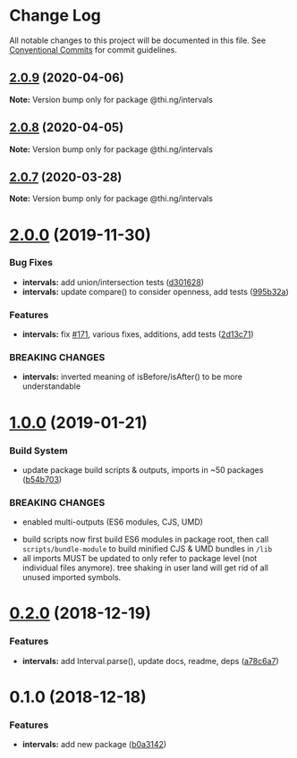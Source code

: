 # Change Log

All notable changes to this project will be documented in this file.
See [Conventional Commits](https://conventionalcommits.org) for commit guidelines.

## [2.0.9](https://github.com/thi-ng/umbrella/compare/@thi.ng/intervals@2.0.8...@thi.ng/intervals@2.0.9) (2020-04-06)

**Note:** Version bump only for package @thi.ng/intervals





## [2.0.8](https://github.com/thi-ng/umbrella/compare/@thi.ng/intervals@2.0.7...@thi.ng/intervals@2.0.8) (2020-04-05)

**Note:** Version bump only for package @thi.ng/intervals





## [2.0.7](https://github.com/thi-ng/umbrella/compare/@thi.ng/intervals@2.0.6...@thi.ng/intervals@2.0.7) (2020-03-28)

**Note:** Version bump only for package @thi.ng/intervals





# [2.0.0](https://github.com/thi-ng/umbrella/compare/@thi.ng/intervals@1.0.15...@thi.ng/intervals@2.0.0) (2019-11-30)

### Bug Fixes

* **intervals:** add union/intersection tests ([d301628](https://github.com/thi-ng/umbrella/commit/d301628bf0f9c3c7c09ebe2eb8e98a98b899d5c4))
* **intervals:** update compare() to consider openness, add tests ([995b32a](https://github.com/thi-ng/umbrella/commit/995b32ac5fb4c4ecfa978555dc99d7c6e1264b0f))

### Features

* **intervals:** fix [#171](https://github.com/thi-ng/umbrella/issues/171), various fixes, additions, add tests ([2d13c71](https://github.com/thi-ng/umbrella/commit/2d13c7169f978918af444d89fcd50420761a6401))

### BREAKING CHANGES

* **intervals:** inverted meaning of isBefore/isAfter() to be
more understandable

# [1.0.0](https://github.com/thi-ng/umbrella/compare/@thi.ng/intervals@0.2.0...@thi.ng/intervals@1.0.0) (2019-01-21)

### Build System

* update package build scripts & outputs, imports in ~50 packages ([b54b703](https://github.com/thi-ng/umbrella/commit/b54b703))

### BREAKING CHANGES

* enabled multi-outputs (ES6 modules, CJS, UMD)

- build scripts now first build ES6 modules in package root, then call
  `scripts/bundle-module` to build minified CJS & UMD bundles in `/lib`
- all imports MUST be updated to only refer to package level
  (not individual files anymore). tree shaking in user land will get rid of
  all unused imported symbols.

# [0.2.0](https://github.com/thi-ng/umbrella/compare/@thi.ng/intervals@0.1.0...@thi.ng/intervals@0.2.0) (2018-12-19)

### Features

* **intervals:** add Interval.parse(), update docs, readme, deps ([a78c6a7](https://github.com/thi-ng/umbrella/commit/a78c6a7))

# 0.1.0 (2018-12-18)

### Features

* **intervals:** add new package ([b0a3142](https://github.com/thi-ng/umbrella/commit/b0a3142))
